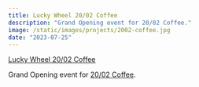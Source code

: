 ```yaml
---
title: Lucky Wheel 20/02 Coffee
description: "Grand Opening event for 20/02 Coffee."
image: /static/images/projects/2002-coffee.jpg
date: "2023-07-25"
---
```


<a href="https://vongquay.2002coffee.vn/" target="_blank">
  Lucky Wheel 20/02 Coffee
</a>

Grand Opening event for [20/02 Coffee](https://2002coffee.vn).
